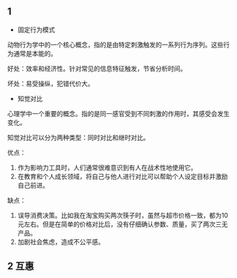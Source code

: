 ## 1

- 固定行为模式

动物行为学中的一个核心概念，指的是由特定刺激触发的一系列行为序列。这些行为通常是本能的。

好处：效率和经济性。针对常见的信息特征触发，节省分析时间。

坏处：易受操纵，犯错代价大。



- 知觉对比

心理学中一个重要的概念。指的是同一感官受到不同刺激的作用时，其感受会发生变化。

知觉对比可以分为两种类型：同时对比和继时对比。

优点：

1. 作为影响力工具时，人们通常很难意识到有人在战术性地使用它。
2. 在教育和个人成长领域，将自己与他人进行对比可以帮助个人设定目标并激励自己前进。

缺点：

1. 误导消费决策。比如我在淘宝购买两次筷子时，虽然与超市价格一致，都为10元左右。但是在简单的价格对比后，没有仔细确认参数、质量，买了两次三无产品。
2. 加剧社会焦虑，造成不公平感。



## 2 互惠

